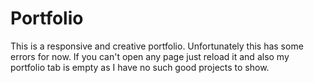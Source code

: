 # Portfolio
This is a responsive and creative portfolio. Unfortunately this has some errors for now. If you can't open any page just reload it and also my portfolio tab is empty as I have no such good projects to show. 
